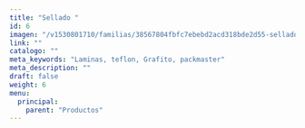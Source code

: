 ```yaml
---
title: "Sellado "
id: 6
imagen: "/v1530801710/familias/38567804fbfc7ebebd2acd318bde2d55-sellado.jpg"
link: ""
catalogo: ""
meta_keywords: "Laminas, teflon, Grafito, packmaster"
meta_description: ""
draft: false
weight: 6
menu:
  principal:
    parent: "Productos"
---
```


